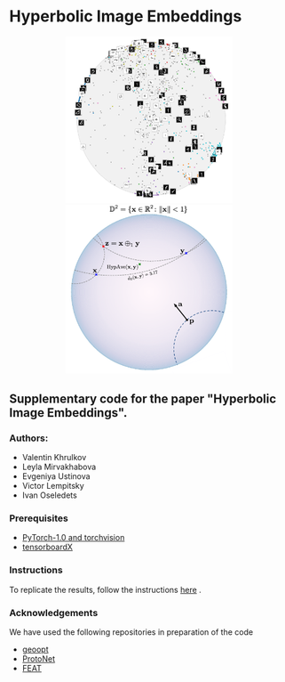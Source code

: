 # Hyperbolic Image Embeddings

<p align="middle">
  <img src="assets/poincare.png" width="300" />
  <img src="assets/pball_ops.png" width="300" /> 
</p>

## Supplementary code for the paper "Hyperbolic Image Embeddings".

### Authors:
- Valentin Khrulkov
- Leyla Mirvakhabova
- Evgeniya Ustinova
- Victor Lempitsky
- Ivan Oseledets

### Prerequisites

- [PyTorch-1.0 and torchvision](https://pytorch.org/) 
- [tensorboardX](https://github.com/lanpa/tensorboardX)


### Instructions

To replicate the results, follow the instructions [here](https://github.com/KhrulkovV/hyperbolic-image-embeddings/tree/master/examples/fewshot) .

### Acknowledgements 

We have used the following repositories in preparation of the code

- [geoopt](https://github.com/geoopt)
- [ProtoNet](https://github.com/cyvius96/prototypical-network-pytorch)
- [FEAT](https://github.com/Sha-Lab/FEAT)